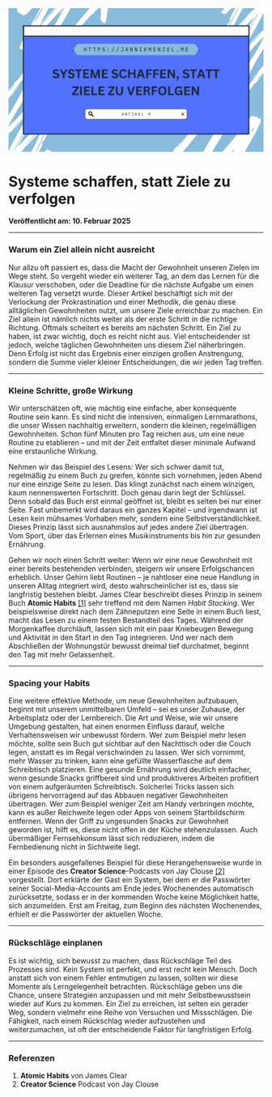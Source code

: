 ![Blogbild](/assets/images/Artikel-9.jpg)

# Systeme schaffen, statt Ziele zu verfolgen

**Veröffentlicht am: 10. Februar 2025**

---

### Warum ein Ziel allein nicht ausreicht

Nur allzu oft passiert es, dass die Macht der Gewohnheit unseren Zielen im Wege steht. So vergeht wieder ein weiterer Tag, an dem das Lernen für die Klausur verschoben, oder die Deadline für die nächste Aufgabe um einen weiteren Tag versetzt wurde. Dieser Artikel beschäftigt sich mit der Verlockung der Prokrastination und einer Methodik, die genau diese alltäglichen Gewohnheiten nutzt, um unsere Ziele erreichbar zu machen. Ein Ziel allein ist nämlich nichts weiter als der erste Schritt in die richtige Richtung. Oftmals scheitert es bereits am nächsten Schritt. Ein Ziel zu haben, ist zwar wichtig, doch es reicht nicht aus. Viel entscheidender ist jedoch, welche täglichen Gewohnheiten uns diesem Ziel näherbringen. Denn Erfolg ist nicht das Ergebnis einer einzigen großen Anstrengung, sondern die Summe vieler kleiner Entscheidungen, die wir jeden Tag treffen.

---

### Kleine Schritte, große Wirkung

Wir unterschätzen oft, wie mächtig eine einfache, aber konsequente Routine sein kann. Es sind nicht die intensiven, einmaligen Lernmarathons, die unser Wissen nachhaltig erweitern, sondern die kleinen, regelmäßigen Gewohnheiten. Schon fünf Minuten pro Tag reichen aus, um eine neue Routine zu etablieren – und mit der Zeit entfaltet dieser minimale Aufwand eine erstaunliche Wirkung.

Nehmen wir das Beispiel des Lesens: Wer sich schwer damit tut, regelmäßig zu einem Buch zu greifen, könnte sich vornehmen, jeden Abend nur eine einzige Seite zu lesen. Das klingt zunächst nach einem winzigen, kaum nennenswerten Fortschritt. Doch genau darin liegt der Schlüssel. Denn sobald das Buch erst einmal geöffnet ist, bleibt es selten bei nur einer Seite. Fast unbemerkt wird daraus ein ganzes Kapitel – und irgendwann ist Lesen kein mühsames Vorhaben mehr, sondern eine Selbstverständlichkeit. Dieses Prinzip lässt sich ausnahmslos auf jedes andere Ziel übertragen. Vom Sport, über das Erlernen eines Musikinstruments bis hin zur gesunden Ernährung.

Gehen wir noch einen Schritt weiter: Wenn wir eine neue Gewohnheit mit einer bereits bestehenden verbinden, steigern wir unsere Erfolgschancen erheblich. Unser Gehirn liebt Routinen – je nahtloser eine neue Handlung in unseren Alltag integriert wird, desto wahrscheinlicher ist es, dass sie langfristig bestehen bleibt. James Clear beschreibt dieses Prinzip in seinem Buch **Atomic Habits** [[1]](#Referenzen) sehr treffend mit dem Namen *Habit Stacking*. Wer beispielsweise direkt nach dem Zähneputzen eine Seite in einem Buch liest, macht das Lesen zu einem festen Bestandteil des Tages. Während der Morgenkaffee durchläuft, lassen sich mit ein paar Kniebeugen Bewegung und Aktivität in den Start in den Tag integrieren. Und wer nach dem Abschließen der Wohnungstür bewusst dreimal tief durchatmet, beginnt den Tag mit mehr Gelassenheit.

---

### Spacing your Habits

Eine weitere effektive Methode, um neue Gewohnheiten aufzubauen, beginnt mit unserem unmittelbaren Umfeld – sei es unser Zuhause, der Arbeitsplatz oder der Lernbereich. Die Art und Weise, wie wir unsere Umgebung gestalten, hat einen enormen Einfluss darauf, welche Verhaltensweisen wir unbewusst fördern. Wer zum Beispiel mehr lesen möchte, sollte sein Buch gut sichtbar auf den Nachttisch oder die Couch legen, anstatt es im Regal verschwinden zu lassen. Wer sich vornimmt, mehr Wasser zu trinken, kann eine gefüllte Wasserflasche auf dem Schreibtisch platzieren. Eine gesunde Ernährung wird deutlich einfacher, wenn gesunde Snacks griffbereit sind und produktiveres Arbeiten profitiert von einem aufgeräumten Schreibtisch. Solcherlei Tricks lassen sich übrigens hervorragend auf das Abbauen negativer Gewohnheiten übertragen. Wer zum Beispiel weniger Zeit am Handy verbringen möchte, kann es außer Reichweite legen oder Apps von seinem Startbildschirm entfernen. Wenn der Griff zu ungesunden Snacks zur Gewohnheit geworden ist, hilft es, diese nicht offen in der Küche stehenzulassen. Auch übermäßiger Fernsehkonsum lässt sich reduzieren, indem die Fernbedienung nicht in Sichtweite liegt.

Ein besonders ausgefallenes Beispiel für diese Herangehensweise wurde in einer Episode des **Creator Science**-Podcasts von Jay Clouse [[2]](#Referenzen) vorgestellt. Dort erklärte der Gast ein System, bei dem er die Passwörter seiner Social-Media-Accounts am Ende jedes Wochenendes automatisch zurücksetzte, sodass er in der kommenden Woche keine Möglichkeit hatte, sich anzumelden. Erst am Freitag, zum Beginn des nächsten Wochenendes, erhielt er die Passwörter der aktuellen Woche.

---

### Rückschläge einplanen

Es ist wichtig, sich bewusst zu machen, dass Rückschläge Teil des Prozesses sind. Kein System ist perfekt, und erst recht kein Mensch. Doch anstatt sich von einem Fehler entmutigen zu lassen, sollten wir diese Momente als Lerngelegenheit betrachten. Rückschläge geben uns die Chance, unsere Strategien anzupassen und mit mehr Selbstbewusstsein wieder auf Kurs zu kommen. Ein Ziel zu erreichen, ist selten ein gerader Weg, sondern vielmehr eine Reihe von Versuchen und Missschlägen. Die Fähigkeit, nach einem Rückschlag wieder aufzustehen und weiterzumachen, ist oft der entscheidende Faktor für langfristigen Erfolg.

---

### Referenzen

<a id="Referenzen"></a>

1. **Atomic Habits** von James Clear
2. **Creator Science** Podcast von Jay Clouse

